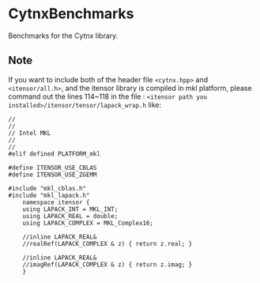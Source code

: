 # CytnxBenchmarks
Benchmarks for the Cytnx library.

## Note 
If you want to include both of the header file `<cytnx.hpp>` and `<itensor/all.h>`, and the itensor library is compiled in mkl platform, please 
command out the lines 114~118 in the file : `<itensor path you installed>/itensor/tensor/lapack_wrap.h`
like:

```
//
//
// Intel MKL
//
//
#elif defined PLATFORM_mkl

#define ITENSOR_USE_CBLAS
#define ITENSOR_USE_ZGEMM

#include "mkl_cblas.h"
#include "mkl_lapack.h"
    namespace itensor {
    using LAPACK_INT = MKL_INT;
    using LAPACK_REAL = double;
    using LAPACK_COMPLEX = MKL_Complex16;

    //inline LAPACK_REAL& 
    //realRef(LAPACK_COMPLEX & z) { return z.real; }

    //inline LAPACK_REAL& 
    //imagRef(LAPACK_COMPLEX & z) { return z.imag; }
    }
```